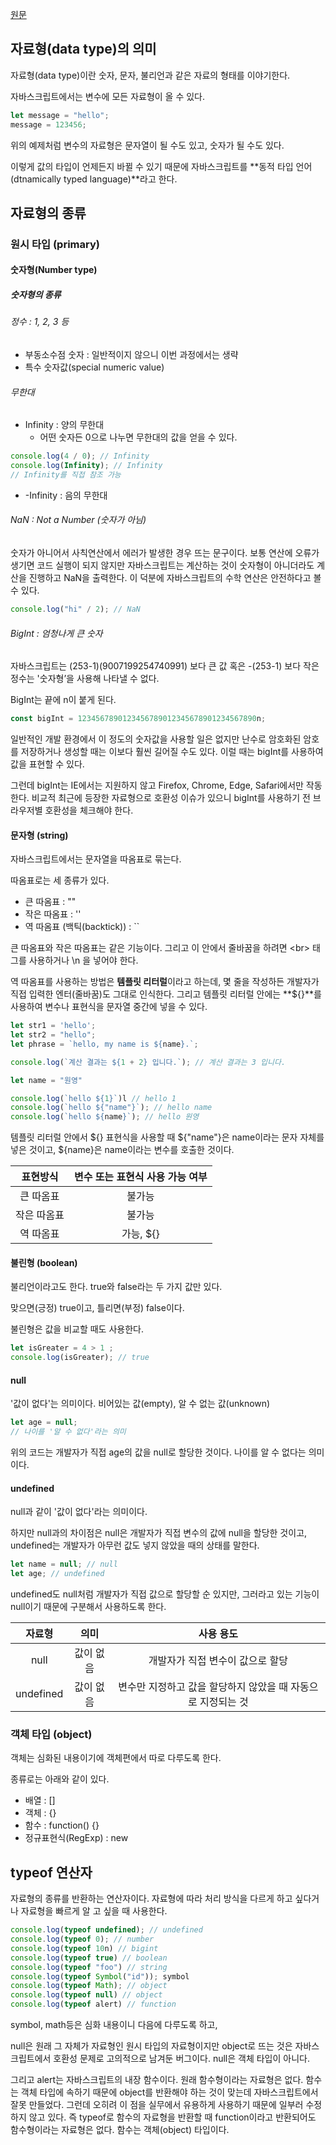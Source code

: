 [원문](https://ko.javascript.info/types)

## 자료형(data type)의 의미

자료형(data type)이란 숫자, 문자, 불리언과 같은 자료의 형태를 이야기한다.


자바스크립트에서는 변수에 모든 자료형이 올 수 있다.


```javascript
let message = "hello";
message = 123456;
```

위의 예제처럼 변수의 자료형은 문자열이 될 수도 있고, 숫자가 될 수도 있다.


이렇게 값의 타입이 언제든지 바뀔 수 있기 때문에 자바스크립트를 **동적 타입 언어(dtnamically typed language)**라고 한다.


## 자료형의 종류

### 원시 타입 (primary)

#### 숫자형(Number type)

##### 숫자형의 종류

###### 정수 : 1, 2, 3 등

- 부동소수점 숫자 : 일반적이지 않으니 이번 과정에서는 생략
- 특수 숫자값(special numeric value)
###### 무한대

- Infinity : 양의 무한대
  - 어떤 숫자든 0으로 나누면 무한대의 값을 얻을 수 있다.

```javascript
console.log(4 / 0); // Infinity
console.log(Infinity); // Infinity
// Infinity를 직접 참조 가능
```

- -Infinity : 음의 무한대

###### NaN : Not a Number (숫자가 아님)

숫자가 아니어서 사칙연산에서 에러가 발생한 경우 뜨는 문구이다. 보통 연산에 오류가 생기면 코드 실행이 되지 않지만 자바스크립트는 계산하는 것이 숫자형이 아니더라도 계산을 진행하고 NaN을 출력한다. 이 덕분에 자바스크립트의 수학 연산은 안전하다고 볼 수 있다.

```javascript
console.log("hi" / 2); // NaN
```

###### BigInt : 엄청나게 큰 숫자

자바스크립트는 (253-1)(9007199254740991) 보다 큰 값 혹은 -(253-1) 보다 작은 정수는 '숫자형’을 사용해 나타낼 수 없다.


BigInt는 끝에 n이 붙게 된다.

```javascript
const bigInt = 1234567890123456789012345678901234567890n;
```

일반적인 개발 환경에서 이 정도의 숫자값을 사용할 일은 없지만 난수로 암호화된 암호를 저장하거나 생성할 때는 이보다 훨씬 길어질 수도 있다. 이럴 때는 bigInt를 사용하여 값을 표현할 수 있다.


그런데 bigInt는 IE에서는 지원하지 않고 Firefox, Chrome, Edge, Safari에서만 작동한다. 비교적 최근에 등장한 자료형으로 호환성 이슈가 있으니 bigInt를 사용하기 전 브라우저별 호환성을 체크해야 한다.

#### 문자형 (string)

자바스크립트에서는 문자열을 따옴표로 묶는다.


따옴표로는 세 종류가 있다.
- 큰 따옴표 : ""
- 작은 따옴표 : ''
- 역 따옴표 (백틱(backtick)) : ``


큰 따옴표와 작은 따옴표는 같은 기능이다. 그리고 이 안에서 줄바꿈을 하려면 \<br\> 태그를 사용하거나 \n 을 넣어야 한다.


역 따옴표를 사용하는 방법은 **템플릿 리터럴**이라고 하는데, 몇 줄을 작성하든 개발자가 직접 입력한 엔터(줄바꿈)도 그대로 인식한다. 그리고 템플릿 리터럴 안에는 **${}**를 사용하여 변수나 표현식을 문자열 중간에 넣을 수 있다.


```javascript
let str1 = 'hello';
let str2 = "hello";
let phrase = `hello, my name is ${name}.`;

console.log(`계산 결과는 ${1 + 2} 입니다.`); // 계산 결과는 3 입니다.
```

```javascript
let name = "원영"

console.log(`hello ${1}`)l // hello 1
console.log(`hello ${"name"}`); // hello name
console.log(`hello ${name}`); // hello 원영
```

템플릿 리터럴 안에서 ${} 표현식을 사용할 때 ${"name"}은 name이라는 문자 자체를 넣은 것이고, ${name}은 name이라는 변수를 호출한 것이다.

|표현방식|변수 또는 표현식 사용 가능 여부|
|:-:|:-:|
|큰 따옴표|불가능|
|작은 따옴표|불가능|
|역 따옴표|가능, ${}|

#### 불린형 (boolean)

불리언이라고도 한다. true와 false라는 두 가지 값만 있다.


맞으면(긍정) true이고, 틀리면(부정) false이다.


불린형은 값을 비교할 때도 사용한다.

```javascript
let isGreater = 4 > 1 ;
console.log(isGreater); // true
```

#### null

'값이 없다'는 의미이다. 비어있는 값(empty), 알 수 없는 값(unknown)


```javascript
let age = null;
// 나이를 '알 수 없다'라는 의미
```

위의 코드는 개발자가 직접 age의 값을 null로 할당한 것이다. 나이를 알 수 없다는 의미이다.

#### undefined

null과 같이 '값이 없다'라는 의미이다.

하지만 null과의 차이점은 null은 개발자가 직접 변수의 값에 null을 할당한 것이고, undefined는 개발자가 아무런 값도 넣지 않았을 때의 상태를 말한다.

```javascript
let name = null; // null
let age; // undefined
```

undefined도 null처럼 개발자가 직접 값으로 할당할 순 있지만, 그러라고 있는 기능이 null이기 때문에 구분해서 사용하도록 한다.

|자료형|의미|사용 용도|
|:-:|:-:|:-:|
|null|값이 없음|개발자가 직접 변수이 값으로 할당|
|undefined|값이 없음|변수만 지정하고 값을 할당하지 않았을 때 자동으로 지정되는 것|

### 객체 타입 (object)

객체는 심화된 내용이기에 객체편에서 따로 다루도록 한다.


종류로는 아래와 같이 있다.

- 배열 : []
- 객체 : {}
- 함수 : function() {}
- 정규표현식(RegExp) : new

## typeof 연산자

자료형의 종류를 반환하는 연산자이다. 자료형에 따라 처리 방식을 다르게 하고 싶다거나 자료형을 빠르게 알 고 싶을 때 사용한다.

```javascript
console.log(typeof undefined); // undefined
console.log(typeof 0); // number
console.log(typeof 10n) // bigint
console.log(typeof true) // boolean
console.log(typeof "foo") // string
console.log(typeof Symbol("id")); symbol
console.log(typeof Math); // object
console.log(typeof null) // object
console.log(typeof alert) // function
```

symbol, math등은 심화 내용이니 다음에 다루도록 하고,


null은 원래 그 자체가 자료형인 원시 타입의 자료형이지만 object로 뜨는 것은 자바스크립트에서 호환성 문제로 고의적으로 남겨둔 버그이다. null은 객체 타입이 아니다.


그리고 alert는 자바스크립트의 내장 함수이다. 원래 함수형이라는 자료형은 없다. 함수는 객체 타입에 속하기 때문에 object를 반환해야 하는 것이 맞는데 자바스크립트에서 잘못 만들었다. 그런데 오히려 이 점을 실무에서 유용하게 사용하기 때문에 일부러 수정하지 않고 있다. 즉 typeof로 함수의 자료형을 반환할 때 function이라고 반환되어도 함수형이라는 자료형은 없다. 함수는 객체(object) 타입이다.